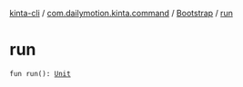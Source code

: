 [kinta-cli](../../index.md) / [com.dailymotion.kinta.command](../index.md) / [Bootstrap](index.md) / [run](./run.md)

# run

`fun run(): `[`Unit`](https://kotlinlang.org/api/latest/jvm/stdlib/kotlin/-unit/index.html)